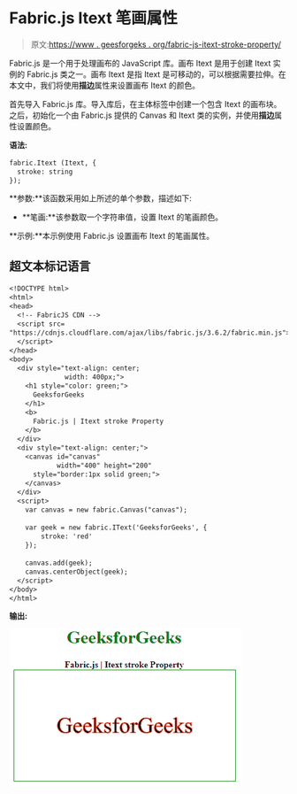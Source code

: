 # Fabric.js Itext 笔画属性

> 原文:[https://www . geesforgeks . org/fabric-js-itext-stroke-property/](https://www.geeksforgeeks.org/fabric-js-itext-stroke-property/)

Fabric.js 是一个用于处理画布的 JavaScript 库。画布 Itext 是用于创建 Itext 实例的 Fabric.js 类之一。画布 Itext 是指 Itext 是可移动的，可以根据需要拉伸。在本文中，我们将使用**描边**属性来设置画布 Itext 的颜色。

首先导入 Fabric.js 库。导入库后，在主体标签中创建一个包含 Itext 的画布块。之后，初始化一个由 Fabric.js 提供的 Canvas 和 Itext 类的实例，并使用**描边**属性设置颜色。

**语法:**

```
fabric.Itext (Itext, {
  stroke: string
});
```

**参数:**该函数采用如上所述的单个参数，描述如下:

*   **笔画:**该参数取一个字符串值，设置 Itext 的笔画颜色。

**示例:**本示例使用 Fabric.js 设置画布 Itext 的笔画属性。

## 超文本标记语言

```
<!DOCTYPE html> 
<html> 
<head>
  <!-- FabricJS CDN -->
  <script src= 
"https://cdnjs.cloudflare.com/ajax/libs/fabric.js/3.6.2/fabric.min.js"> 
  </script> 
</head>
<body> 
  <div style="text-align: center;
              width: 400px;"> 
    <h1 style="color: green;"> 
      GeeksforGeeks 
    </h1>
    <b> 
      Fabric.js | Itext stroke Property 
    </b> 
  </div> 
  <div style="text-align: center;"> 
    <canvas id="canvas" 
            width="400" height="200"
      style="border:1px solid green;"> 
    </canvas> 
  </div> 
  <script> 
    var canvas = new fabric.Canvas("canvas"); 

    var geek = new fabric.IText('GeeksforGeeks', {
        stroke: 'red'
    });

    canvas.add(geek);
    canvas.centerObject(geek); 
  </script> 
</body> 
</html>
```

**输出:**

![](img/76c909243829eb02bdc5c783c5bd142d.png)